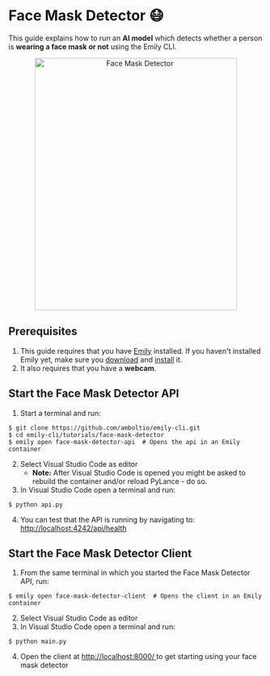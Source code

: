 # Face Mask Detector 😷  

[comment]: <> (The following demonstration shows how to easily get started using a Face Mask Detector, implemented in the Emily API template provided by the [Emily]&#40;http://ambolt.io/emily&#41; tool.)

This guide explains how to run an **AI model** which detects whether a person is **wearing a face mask or not** using the Emily CLI. 

<div align="center">
<img src="https://github.com/amboltio/emily-cli/blob/main/tutorials/face-mask-detector/face-mask-detector-client/static/imgs/face_mask_detector.png" alt="Face Mask Detector" width="400" height="500"/>
</div>

## Prerequisites
1. This guide requires that you have [Emily](https://ambolt.io/emily-ai/) installed.
If you haven't installed Emily yet, make sure you [download](https://github.com/amboltio/emily-cli/releases/latest) and [install](https://github.com/amboltio/emily-cli/wiki/Install-Emily) it.  
2. It also requires that you have a **webcam**.

## Start the Face Mask Detector API
1. Start a terminal and run:
```console
$ git clone https://github.com/amboltio/emily-cli.git
$ cd emily-cli/tutorials/face-mask-detector 
$ emily open face-mask-detector-api  # Opens the api in an Emily container
```
2. Select Visual Studio Code as editor  
    * **Note:** After Visual Studio Code is opened you might be asked to rebuild the container and/or reload PyLance - do so.
3. In Visual Studio Code open a terminal and run:
```console
$ python api.py
```
4. You can test that the API is running by navigating to: [http://localhost:4242/api/health](http://localhost:4242/api/health)

## Start the Face Mask Detector Client
1. From the same terminal in which you started the Face Mask Detector API, run:
```console
$ emily open face-mask-detector-client  # Opens the client in an Emily container
```
2. Select Visual Studio Code as editor  
3. In Visual Studio Code open a terminal and run:
```console
$ python main.py
```
4. Open the client at [http://localhost:8000/ ](http://localhost:8000/) to get starting using your face mask detector

<!---
## Learn more: 
Do you want to learn more on how the **Face Mask Detector** is implemented Emily, check out this in-depth walkthrough:
- [Face Maske Detector walkthrough](https://github.com/amboltio/emily-cli/wiki/Face-mask-detection)
- Get information on the [Emily Platform](https://ambolt.io/emily-ai/)
-->
